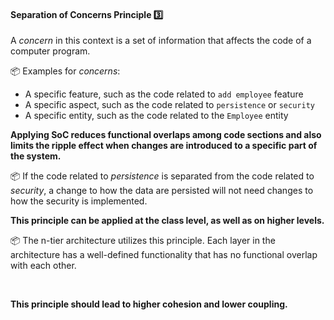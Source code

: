 <link rel="stylesheet" href="{{baseUrl}}/css/textbook.css">

<div class="website-content">

<div id="title">

#### Separation of Concerns Principle :three:

</div>

<div id="body">

<tip-box type="primary">

<include src="../../common/definitions.md#def-separation-concerns-principle" />

</tip-box>

A _concern_ in this context is a set of information that affects the code of a computer program.

<tip-box> 

:package: Examples for _concerns_:

*	A specific feature, such as the code related to `add employee` feature
*	A specific aspect, such as the code related to `persistence` or `security`
*	A specific entity, such as the code related to the `Employee` entity

</tip-box>

**Applying <tooltip content="Separation of Concerns">SoC</tooltip> reduces functional overlaps among code sections and also limits the ripple effect when changes are introduced to a specific part of the system.**

<tip-box> 

:package: If the code related to _persistence_ is separated from the code related to _security_, a change to how the data are persisted will not need changes to how the security is implemented.

</tip-box>

**This principle can be applied at the class level, as well as on higher levels.** 

<tip-box> 

:package: The <trigger trigger="click" for="modal:soc-nTier">n-tier architecture</trigger> utilizes this principle. Each layer in the architecture has a well-defined functionality that has no functional overlap with each other. 

</tip-box>

<modal title="TextBook »" id="modal:soc-nTier">
  <include src="../../architecture/architecturalStyles/nTier/what/full.md" boilerplate/>
</modal>

**This principle should lead to higher <trigger trigger="click" for="soc-cohesion">cohesion</trigger> and lower <trigger trigger="click" for="soc-coupling">coupling</trigger>.**

<modal title="TextBook »" id="soc-coupling">
  <include src="../../designFundamentals/coupling/what/full.md" boilerplate/>
</modal>
<modal title="TextBook »" id="soc-cohesion">
  <include src="../../designFundamentals/cohesion/what/full.md" boilerplate/>
</modal>

</div>

<div id="extras">

<include src="exercises.md" />

</div>

</div>
